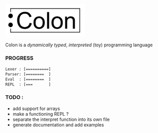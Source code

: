 <img src="misc/colon_logo.svg" alt="drawing" width="250"/>

Colon is a _dynamically typed_, _interpreted_ (toy) programming language

### PROGRESS

```
Lexer : [==========]
Parser: [========  ]
Eval  : [========  ]
REPL  : [===       ]
```

### TODO : 
+ add support for arrays
+ make a functioning REPL ?
+ separate the interpret function into its own file
+ generate documentation and add examples
